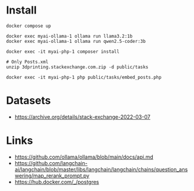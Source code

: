 # Install

```shell
docker compose up

docker exec myai-ollama-1 ollama run llama3.2:1b
docker exec myai-ollama-1 ollama run qwen2.5-coder:3b

docker exec -it myai-php-1 composer install

# Only Posts.xml
unzip 3dprinting.stackexchange.com.zip -d public/tasks

docker exec -it myai-php-1 php public/tasks/embed_posts.php
```

# Datasets

- https://archive.org/details/stack-exchange-2022-03-07

# Links

- https://github.com/ollama/ollama/blob/main/docs/api.md
- https://github.com/langchain-ai/langchain/blob/master/libs/langchain/langchain/chains/question_answering/map_rerank_prompt.py
- https://hub.docker.com/_/postgres
